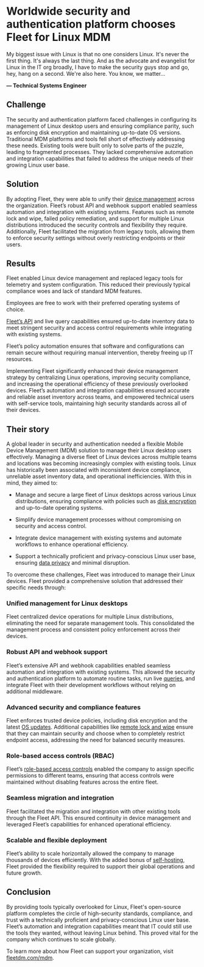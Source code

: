 # Worldwide security and authentication platform chooses Fleet for Linux MDM

<div purpose="attribution-quote">

My biggest issue with Linux is that no one considers Linux. It's never the first thing. It's always the last thing. And as the advocate and evangelist for Linux in the IT org broadly, I have to make the security guys stop and go, hey, hang on a second. We're also here. You know, we matter…

**— Technical Systems Engineer**
</div>


## Challenge

The security and authentication platform faced challenges in configuring its management of Linux desktop users and ensuring compliance parity, such as enforcing disk encryption and maintaining up-to-date OS versions. Traditional MDM platforms and tools fell short of effectively addressing these needs. Existing tools were built only to solve parts of the puzzle, leading to fragmented processes. They lacked comprehensive automation and integration capabilities that failed to address the unique needs of their growing Linux user base.


## Solution

By adopting Fleet, they were able to unify their [device management](https://fleetdm.com/device-management) across the organization. Fleet’s robust API and webhook support enabled seamless automation and integration with existing systems. Features such as remote lock and wipe, failed policy remediation, and support for multiple Linux distributions introduced the security controls and flexibility they require. Additionally, Fleet facilitated the migration from legacy tools, allowing them to enforce security settings without overly restricting endpoints or their users.


## Results

<div purpose="checklist">

Fleet enabled Linux device management and replaced legacy tools for telemetry and system configuration. This reduced their previously typical compliance woes and lack of standard MDM features.

Employees are free to work with their preferred operating systems of choice.

[Fleet’s API](https://fleetdm.com/docs/rest-api/rest-api) and live query capabilities ensured up-to-date inventory data to meet stringent security and access control requirements while integrating with existing systems.

Fleet’s policy automation ensures that software and configurations can remain secure without requiring manual intervention, thereby freeing up IT resources.
</div>

Implementing Fleet significantly enhanced their device management strategy by centralizing Linux operations, improving security compliance, and increasing the operational efficiency of these previously overlooked devices. Fleet’s automation and integration capabilities ensured accurate and reliable asset inventory across teams, and empowered technical users with self-service tools, maintaining high security standards across all of their devices.


## Their story

A global leader in security and authentication needed a flexible Mobile Device Management (MDM) solution to manage their Linux desktop users effectively. Managing a diverse fleet of Linux devices across multiple teams and locations was becoming increasingly complex with existing tools. Linux has historically been associated with inconsistent device compliance, unreliable asset inventory data, and operational inefficiencies. With this in mind, they aimed to:

- Manage and secure a large fleet of Linux desktops across various Linux distributions, ensuring compliance with policies such as [disk encryption](https://fleetdm.com/guides/enforce-disk-encryption) and up-to-date operating systems.

- Simplify device management processes without compromising on security and access control.

- Integrate device management with existing systems and automate workflows to enhance operational efficiency.

- Support a technically proficient and privacy-conscious Linux user base, ensuring [data privacy](https://fleetdm.com/better) and minimal disruption.

To overcome these challenges, Fleet was introduced to manage their Linux devices. Fleet provided a comprehensive solution that addressed their specific needs through:

### Unified management for Linux desktops 

Fleet centralized device operations for multiple Linux distributions, eliminating the need for separate management tools. This consolidated the management process and consistent policy enforcement across their devices.

### Robust API and webhook support 

Fleet’s extensive API and webhook capabilities enabled seamless automation and integration with existing systems. This allowed the security and authentication platform to automate routine tasks, run live [queries](https://fleetdm.com/guides/queries), and integrate Fleet with their development workflows without relying on additional middleware.

### Advanced security and compliance features

Fleet enforces trusted device policies, including disk encryption and the latest [OS updates](https://fleetdm.com/guides/enforce-os-updates). Additional capabilities like [remote lock and wipe](https://fleetdm.com/guides/lock-wipe-hosts) ensure that they can maintain security and choose when to completely restrict endpoint access, addressing the need for balanced security measures.

### Role-based access controls (RBAC) 

Fleet’s [role-based access controls](https://fleetdm.com/guides/role-based-access) enabled the company to assign specific permissions to different teams, ensuring that access controls were maintained without disabling features across the entire fleet. 

### Seamless migration and integration

Fleet facilitated the migration and integration with other existing tools through the Fleet API. This ensured continuity in device management and leveraged Fleet’s capabilities for enhanced operational efficiency.

### Scalable and flexible deployment

Fleet’s ability to scale horizontally allowed the company to manage thousands of devices efficiently. With the added bonus of [self-hosting](https://fleetdm.com/docs/deploy/deploy-fleet), Fleet provided the flexibility required to support their global operations and future growth.


## Conclusion

By providing tools typically overlooked for Linux, Fleet's open-source platform completes the circle of high-security standards, compliance, and trust with a technically proficient and privacy-conscious Linux user base. Fleet’s automation and integration capabilities meant that IT could still use the tools they wanted, without leaving Linux behind. This proved vital for the company which continues to scale globally. 

To learn more about how Fleet can support your organization, visit [fleetdm.com/mdm](fleetdm.com/mdm).

<call-to-action></call-to-action>

<meta name="category" value="announcements">
<meta name="authorGitHubUsername" value="Drew-P-drawers">
<meta name="authorFullName" value="Andrew Baker">
<meta name="publishedOn" value="2024-12-10">
<meta name="articleTitle" value="Worldwide security and authentication platform chooses Fleet for Linux management">
<meta name="description" value="Worldwide security and authentication platform switches to Fleet for Linux device management">
<meta name="showOnTestimonialsPageWithEmoji" value="🚪">
<meta name="keywords" value="Linux MDM, Linux device management, open source MDM, Linux management" />

